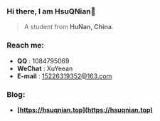 ### Hi there, I am HsuQNian👋

> A student from **HuNan, China**.

### Reach me:

- **QQ** : 1084795069
- **WeChat** : XuYeean
- **E-mail** : 15226319352@163.com

### Blog:

- **[https://hsuqnian.top](https://hsuqnian.top)**
